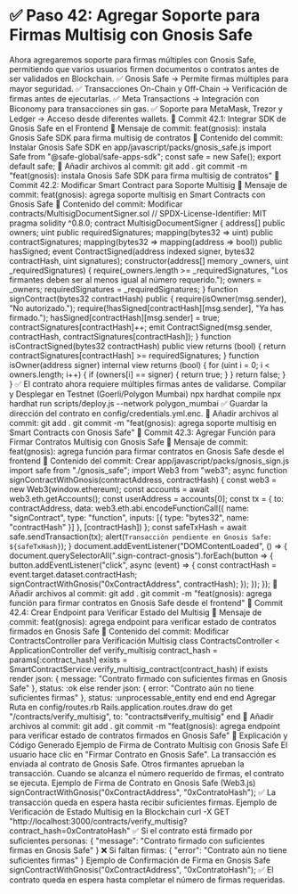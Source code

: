 # ✅ Paso 42: Agregar Soporte para Firmas Multisig con Gnosis Safe

Ahora agregaremos soporte para firmas múltiples con Gnosis Safe, permitiendo que varios usuarios firmen documentos o contratos antes de ser validados en Blockchain.
✅ Gnosis Safe → Permite firmas múltiples para mayor seguridad.
✅ Transacciones On-Chain y Off-Chain → Verificación de firmas antes de ejecutarlas.
✅ Meta Transactions → Integración con Biconomy para transacciones sin gas.
✅ Soporte para MetaMask, Trezor y Ledger → Acceso desde diferentes wallets.
📌 Commit 42.1: Integrar SDK de Gnosis Safe en el Frontend
🔹 Mensaje de commit:
feat(gnosis): instala Gnosis Safe SDK para firma multisig de contratos
🔹 Contenido del commit:
Instalar Gnosis Safe SDK en app/javascript/packs/gnosis_safe.js
import Safe from "@safe-global/safe-apps-sdk";
const safe = new Safe();
export default safe;
🔹 Añadir archivos al commit:
git add .
git commit -m "feat(gnosis): instala Gnosis Safe SDK para firma multisig de contratos"
📌 Commit 42.2: Modificar Smart Contract para Soporte Multisig
🔹 Mensaje de commit:
feat(gnosis): agrega soporte multisig en Smart Contracts con Gnosis Safe
🔹 Contenido del commit:
Modificar contracts/MultisigDocumentSigner.sol
// SPDX-License-Identifier: MIT
pragma solidity ^0.8.0;
contract MultisigDocumentSigner {
    address[] public owners;
    uint public requiredSignatures;
    mapping(bytes32 => uint) public contractSignatures;
    mapping(bytes32 => mapping(address => bool)) public hasSigned;
    event ContractSigned(address indexed signer, bytes32 contractHash, uint signatures);
    constructor(address[] memory _owners, uint _requiredSignatures) {
        require(_owners.length >= _requiredSignatures, "Los firmantes deben ser al menos igual al número requerido.");
        owners = _owners;
        requiredSignatures = _requiredSignatures;
    }
    function signContract(bytes32 contractHash) public {
        require(isOwner(msg.sender), "No autorizado.");
        require(!hasSigned[contractHash][msg.sender], "Ya has firmado.");
        hasSigned[contractHash][msg.sender] = true;
        contractSignatures[contractHash]++;
        emit ContractSigned(msg.sender, contractHash, contractSignatures[contractHash]);
    }
    function isContractSigned(bytes32 contractHash) public view returns (bool) {
        return contractSignatures[contractHash] >= requiredSignatures;
    }
    function isOwner(address signer) internal view returns (bool) {
        for (uint i = 0; i < owners.length; i++) {
            if (owners[i] == signer) {
                return true;
            }
        }
        return false;
    }
}
✅ El contrato ahora requiere múltiples firmas antes de validarse.
Compilar y Desplegar en Testnet (Goerli/Polygon Mumbai)
npx hardhat compile
npx hardhat run scripts/deploy.js --network polygon_mumbai
✅ Guardar la dirección del contrato en config/credentials.yml.enc.
🔹 Añadir archivos al commit:
git add .
git commit -m "feat(gnosis): agrega soporte multisig en Smart Contracts con Gnosis Safe"
📌 Commit 42.3: Agregar Función para Firmar Contratos Multisig con Gnosis Safe
🔹 Mensaje de commit:
feat(gnosis): agrega función para firmar contratos en Gnosis Safe desde el frontend
🔹 Contenido del commit:
Crear app/javascript/packs/gnosis_sign.js
import safe from "./gnosis_safe";
import Web3 from "web3";
async function signContractWithGnosis(contractAddress, contractHash) {
  const web3 = new Web3(window.ethereum);
  const accounts = await web3.eth.getAccounts();
  const userAddress = accounts[0];
  const tx = {
    to: contractAddress,
    data: web3.eth.abi.encodeFunctionCall({
      name: "signContract",
      type: "function",
      inputs: [{ type: "bytes32", name: "contractHash" }]
    }, [contractHash])
  };
  const safeTxHash = await safe.sendTransaction(tx);
  alert(`Transacción pendiente en Gnosis Safe: ${safeTxHash}`);
}
document.addEventListener("DOMContentLoaded", () => {
  document.querySelectorAll(".sign-contract-gnosis").forEach(button => {
    button.addEventListener("click", async (event) => {
      const contractHash = event.target.dataset.contractHash;
      signContractWithGnosis("0xContractAddress", contractHash);
    });
  });
});
🔹 Añadir archivos al commit:
git add .
git commit -m "feat(gnosis): agrega función para firmar contratos en Gnosis Safe desde el frontend"
📌 Commit 42.4: Crear Endpoint para Verificar Estado del Multisig
🔹 Mensaje de commit:
feat(gnosis): agrega endpoint para verificar estado de contratos firmados en Gnosis Safe
🔹 Contenido del commit:
Modificar ContractsController para Verificación Multisig
class ContractsController < ApplicationController
  def verify_multisig
    contract_hash = params[:contract_hash]
    exists = SmartContractService.verify_multisig_contract(contract_hash)
    if exists
      render json: { message: "Contrato firmado con suficientes firmas en Gnosis Safe" }, status: :ok
    else
      render json: { error: "Contrato aún no tiene suficientes firmas" }, status: :unprocessable_entity
    end
  end
end
Agregar Ruta en config/routes.rb
Rails.application.routes.draw do
  get "/contracts/verify_multisig", to: "contracts#verify_multisig"
end
🔹 Añadir archivos al commit:
git add .
git commit -m "feat(gnosis): agrega endpoint para verificar estado de contratos firmados en Gnosis Safe"
📝 Explicación y Código Generado
Ejemplo de Firma de Contrato Multisig con Gnosis Safe
    El usuario hace clic en "Firmar Contrato en Gnosis Safe".
    La transacción es enviada al contrato de Gnosis Safe.
    Otros firmantes aprueban la transacción.
    Cuando se alcanza el número requerido de firmas, el contrato se ejecuta.
Ejemplo de Firma de Contrato en Gnosis Safe (Web3.js)
signContractWithGnosis("0xContractAddress", "0xContratoHash");
✅ La transacción queda en espera hasta recibir suficientes firmas.
Ejemplo de Verificación de Estado Multisig en la Blockchain
curl -X GET "http://localhost:3000/contracts/verify_multisig?contract_hash=0xContratoHash"
✅ Si el contrato está firmado por suficientes personas:
{ "message": "Contrato firmado con suficientes firmas en Gnosis Safe" }
❌ Si faltan firmas:
{ "error": "Contrato aún no tiene suficientes firmas" }
Ejemplo de Confirmación de Firma en Gnosis Safe
signContractWithGnosis("0xContractAddress", "0xContratoHash");
✅ El contrato queda en espera hasta completar el número de firmas requeridas.
